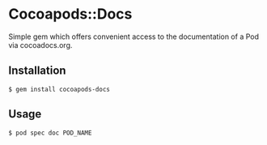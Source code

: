 # Cocoapods::Docs

Simple gem which offers convenient access to the documentation of a Pod via
cocoadocs.org.

## Installation

    $ gem install cocoapods-docs

## Usage

    $ pod spec doc POD_NAME
